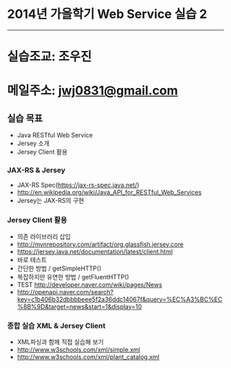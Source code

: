 # 2014년 가을학기 Web Service 실습 2
---

# 실습조교: 조우진
# 메일주소: jwj0831@gmail.com

## 실습 목표
* Java RESTful Web Service
* Jersey 소개
* Jersey Client 활용

### JAX-RS & Jersey 
* JAX-RS Spec(https://jax-rs-spec.java.net/)
* http://en.wikipedia.org/wiki/Java_API_for_RESTful_Web_Services
* Jersey는 JAX-RS의 구현


### Jersey Client 활용
* 의존 라이브러리 삽입
 * http://mvnrepository.com/artifact/org.glassfish.jersey.core
* https://jersey.java.net/documentation/latest/client.html
* 바로 테스트
 * 간단한 방법 / getSimpleHTTP()
 * 복잡하지만 유연한 방법 / getFluentHTTP()
* TEST http://developer.naver.com/wiki/pages/News
 * http://openapi.naver.com/search?key=c1b406b32dbbbbeee5f2a36ddc14067f&query=%EC%A3%BC%EC%8B%9D&target=news&start=1&display=10

### 종합 실습 XML & Jersey Client
* XML파싱과 함께 직접 실습해 보기 
 * http://www.w3schools.com/xml/simple.xml
 * http://www.w3schools.com/xml/plant_catalog.xml